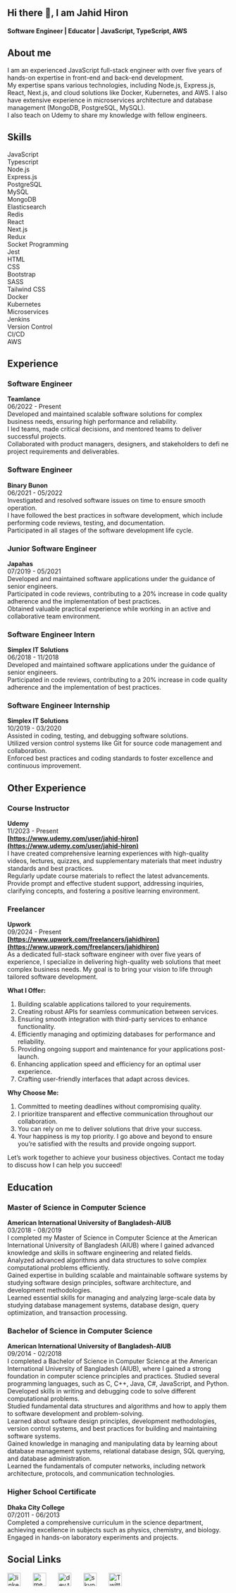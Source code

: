 ## Hi there 👋, I am Jahid Hiron

#### Software Engineer | Educator | JavaScript, TypeScript, AWS

## About me
I am an experienced JavaScript full-stack engineer with over five years of hands-on expertise in front-end and back-end development.
<br />
My expertise spans various technologies, including Node.js, Express.js, React, Next.js, and cloud solutions like Docker, Kubernetes, and AWS. I also have extensive experience in microservices architecture and database management (MongoDB, PostgreSQL, MySQL).
<br />
I also teach on Udemy to share my knowledge with fellow engineers.

## Skills

JavaScript
<br />
Typescript
<br />
Node.js
<br />
Express.js
<br />
PostgreSQL
<br />
MySQL
<br />
MongoDB
<br />
Elasticsearch
<br />
Redis
<br />
React
<br />
Next.js
<br />
Redux
<br />
Socket Programming
<br />
Jest
<br />
HTML
<br />
CSS
<br />
Bootstrap
<br />
SASS
<br />
Tailwind CSS
<br />
Docker
<br />
Kubernetes
<br />
Microservices
<br />
Jenkins
<br />
Version Control
<br />
CI/CD
<br />
AWS
<br />

## Experience

### Software Engineer
**Teamlance**
<br />
06/2022 - Present 
<br />
Developed and maintained scalable software solutions for complex business needs, ensuring high performance and reliability.
<br />
I led teams, made critical decisions, and mentored teams to deliver successful projects.
<br />
Collaborated with product managers, designers, and stakeholders to defi ne project requirements and deliverables.

### Software Engineer
**Binary Bunon**
<br />
06/2021 - 05/2022 
<br />
Investigated and resolved software issues on time to ensure smooth operation.
<br />
I have followed the best practices in software development, which include performing code reviews, testing, and documentation.
<br />
Participated in all stages of the software development life cycle.

### Junior Software Engineer
**Japahas**
<br />
07/2019 - 05/2021
<br />
Developed and maintained software applications under the guidance of senior engineers.
<br />
Participated in code reviews, contributing to a 20% increase in code quality adherence and the implementation of best practices.
<br />
Obtained valuable practical experience while working in an active and collaborative team environment.

### Software Engineer Intern
**Simplex IT Solutions**
<br />
06/2018 - 11/2018
<br />
Developed and maintained software applications under the guidance of senior engineers.
<br />
Participated in code reviews, contributing to a 20% increase in code quality adherence and the implementation of best practices.

### Software Engineer Internship
**Simplex IT Solutions**
<br />
10/2019 - 03/2020
<br />
Assisted in coding, testing, and debugging software solutions.
<br />
Utilized version control systems like Git for source code management and collaboration.
<br />
Enforced best practices and coding standards to foster excellence and continuous improvement.

## Other Experience

### Course Instructor
**Udemy**
<br />
11/2023 - Present
<br />
**[https://www.udemy.com/user/jahid-hiron](https://www.udemy.com/user/jahid-hiron)**
<br />
I have created comprehensive learning experiences with high-quality videos, lectures, quizzes, and supplementary materials that meet industry standards and best practices.
<br />
Regularly update course materials to reflect the latest advancements.
<br />
Provide prompt and effective student support, addressing inquiries, clarifying concepts, and fostering a positive learning environment.

### Freelancer
**Upwork**
<br />
09/2024 - Present
<br />
**[https://www.upwork.com/freelancers/jahidhiron](https://www.upwork.com/freelancers/jahidhiron)**
<br />
As a dedicated full-stack software engineer with over five years of experience, I specialize in delivering high-quality web solutions that meet complex business needs. My goal is to bring your vision to life through tailored software development.

**What I Offer:**
1. Building scalable applications tailored to your requirements.
2. Creating robust APIs for seamless communication between services.
3. Ensuring smooth integration with third-party services to enhance functionality.
4. Efficiently managing and optimizing databases for performance and reliability.
5. Providing ongoing support and maintenance for your applications post-launch.
6. Enhancing application speed and efficiency for an optimal user experience.
7. Crafting user-friendly interfaces that adapt across devices.

**Why Choose Me:**
1. Committed to meeting deadlines without compromising quality.
2. I prioritize transparent and effective communication throughout our collaboration.
3. You can rely on me to deliver solutions that drive your success.
4. Your happiness is my top priority. I go above and beyond to ensure you’re satisfied with the results and provide ongoing support.

Let’s work together to achieve your business objectives. Contact me today to discuss how I can help you succeed!

## Education

### Master of Science in Computer Science
**American International University of Bangladesh-AIUB**
<br />
03/2018 - 08/2019
<br />
I completed my Master of Science in Computer Science at the American International University of Bangladesh (AIUB) where I gained advanced knowledge and skills in software engineering and related fields.
<br />
Analyzed advanced algorithms and data structures to solve complex computational problems efficiently.
<br />
Gained expertise in building scalable and maintainable software systems by studying software design principles, software architecture, and development methodologies.
<br />
Learned essential skills for managing and analyzing large-scale data by studying database management systems, database design, query optimization, and transaction processing.

### Bachelor of Science in Computer Science
**American International University of Bangladesh-AIUB**
<br />
09/2014 - 02/2018
<br />
I completed a Bachelor of Science in Computer Science at the American International University of Bangladesh (AIUB), where I gained a strong foundation in computer science principles and practices.
Studied several programming languages, such as C, C++, Java, C#, JavaScript, and Python.
<br />
Developed skills in writing and debugging code to solve different computational problems.
<br />
Studied fundamental data structures and algorithms and how to apply them to software development and problem-solving.
<br />
Learned about software design principles, development methodologies, version control systems, and best practices for building and maintaining software systems.
<br />
Gained knowledge in managing and manipulating data by learning about database management systems, relational database design, SQL querying, and database administration.
<br />
Learned the fundamentals of computer networks, including network architecture, protocols, and communication technologies.

### Higher School Certificate
**Dhaka City College**
<br />
07/2011 - 06/2013
<br />
Completed a comprehensive curriculum in the science department, achieving excellence in subjects such as physics, chemistry, and biology.
<br />
Engaged in hands-on laboratory experiments and projects.
<br />

## Social Links

[<img src="https://cdn.jsdelivr.net/npm/simple-icons@3.0.1/icons/linkedin.svg" alt="linkedin" height="30">](https://www.linkedin.com/in/jahidhiron) &nbsp; &nbsp; &nbsp; [<img src="https://cdn.jsdelivr.net/npm/simple-icons@3.0.1/icons/medium.svg" alt="medium" height="30">](https://medium.com/@jahidhiron) &nbsp; &nbsp; &nbsp; [<img src="https://cdn.jsdelivr.net/npm/simple-icons@3.0.1/icons/dev-dot-to.svg" alt="dev.to" height="30">](https://dev.to/jahidhiron) &nbsp; &nbsp; &nbsp; 
[<img src="https://cdn.jsdelivr.net/npm/simple-icons@3.0.1/icons/skype.svg" alt="skype" height="30">](https://join.skype.com/invite/sdU7NzsHDyOJ) &nbsp; &nbsp; &nbsp; [<img src="https://cdn.jsdelivr.net/npm/simple-icons@3.0.1/icons/twitter.svg" alt="Twitter" height="30">](https://twitter.com/jahid_hiron)



